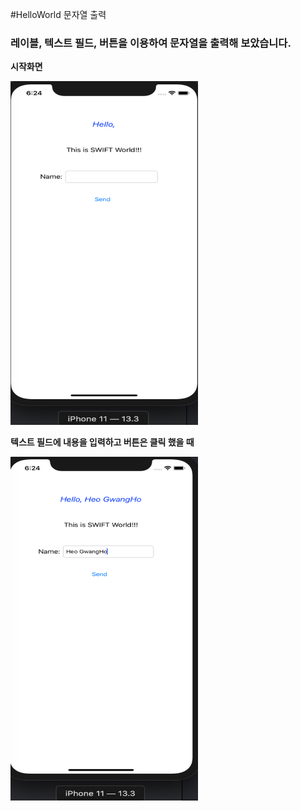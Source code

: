 #HelloWorld 문자열 출력  
### 레이블, 텍스트 필드, 버튼을 이용하여 문자열을 출력해 보았습니다.  


**시작화면**

<img src="/img/1.png" width="300" height="550"> 



**텍스트 필드에 내용을 입력하고 버튼은 클릭 했을 때**

<img src="/img/2.png" width="300" height="550">
